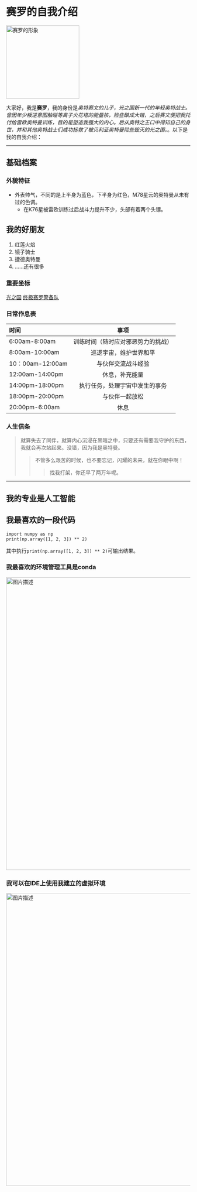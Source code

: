 # 赛罗的自我介绍

<img src="C:\Users\DELL\Desktop\Screenshots\sailuo.png" alt="赛罗的形象" width = "200" height = "图片长度" />

大家好，我是**赛罗**，我的身份是*奥特赛文的儿子，光之国新一代的年轻奥特战士。曾因年少叛逆意图触碰等离子火花塔的能量核，险些酿成大错，之后赛文便把我托付给雷欧奥特曼训练，目的是塑造我强大的内心。后从奥特之王口中得知自己的身世，并和其他奥特战士们成功拯救了被贝利亚奥特曼险些毁灭的光之国。*。以下是我的自我介绍：

---

## 基础档案

### 外貌特征
 - 外表帅气，不同的是上半身为蓝色，下半身为红色，M78星云的奥特曼从未有过的色调。
    + 在K76星被雷欧训练过后战斗力提升不少，头部有着两个头镖。

## 我的好朋友
1. 红莲火焰
2. 镜子骑士
3. 捷德奥特曼
4. ......还有很多

### 重要坐标
[光之国](https://baike.baidu.com/item/M78%E6%98%9F%E4%BA%91/20353950?fromModule=lemma_inlink)
[终极赛罗警备队](https://baike.baidu.com/item/%E7%BB%88%E6%9E%81%E8%B5%9B%E7%BD%97%E8%AD%A6%E5%A4%87%E9%98%9F/23443555?fromModule=lemma_inlink)
### 日常作息表
| 时间              |        事项         |
|:----------------|:-----------------:|
| 6:00am-8:00am   | 训练时间（随时应对邪恶势力的挑战） |
| 8:00am-10:00am  |    巡逻宇宙，维护世界和平    |
| 10：00am-12:00am |     与伙伴交流战斗经验     |
| 12:00am-14:00pm |      休息，补充能量      |
| 14:00pm-18:00pm |  执行任务，处理宇宙中发生的事务  |
| 18:00pm-20:00pm |      与伙伴一起放松      |
| 20:00pm-6:00am  |        休息         |


### 人生信条
> 就算失去了同伴，就算内心沉浸在黑暗之中，只要还有需要我守护的东西，我就会再次站起来。没错，因为我是奥特曼。
>> 不管多么艰苦的时候，也不要忘记，闪耀的未来，就在你眼中啊！
>>> 找我打架，你还早了两万年呢。

---

## 我的专业是人工智能

## 我最喜欢的一段代码
   ```
import numpy as np
print(np.array([1, 2, 3]) ** 2)
   ```
其中执行``print(np.array([1, 2, 3]) ** 2)``可输出结果。

### 我最喜欢的环境管理工具是conda
<img src="C:\Users\DELL\Desktop\Screenshots\3.png" alt="图片描述" width = "800" height = "图片长度" />

### 我可以在IDE上使用我建立的虚拟环境
<img src="C:\Users\DELL\Desktop\Screenshots\1.png" alt="图片描述" width = "800" height = "图片长度" />

